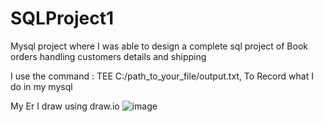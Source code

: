 # SQLProject1
Mysql project where I was able to design a complete sql project of Book orders handling customers details and shipping

I use the command : TEE C:/path_to_your_file/output.txt, To Record what I do in my mysql 


My Er I draw using draw.io
![image](https://github.com/user-attachments/assets/458d5311-4b08-46b1-8947-fec18aa8edf7)
